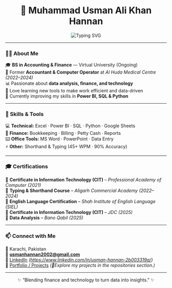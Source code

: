 <h1 align="center">💼 Muhammad Usman Ali Khan Hannan</h1>

<p align="center">
  <img src="https://readme-typing-svg.demolab.com?font=Roboto+Mono&size=24&pause=1000&color=06B6D4&center=true&vCenter=true&width=650&height=60&lines=Computer%20Operator;Data%20Analyst;Accountant" alt="Typing SVG"/>
</p>

---

### 👨‍💻 About Me  

🎓 **BS in Accounting & Finance** — Virtual University (Ongoing)  
💼 Former **Accountant & Computer Operator** at *Al Huda Medical Centre (2022–2024)*  
📊 Passionate about **data analysis, finance, and technology**  
🧠 Love learning new tools to make work efficient and data-driven  
🌱 Currently improving my skills in **Power BI, SQL & Python**

---

### 🧰 Skills & Tools  

💻 **Technical:** Excel · Power BI · SQL · Python · Google Sheets  
🧾 **Finance:** Bookkeeping · Billing · Petty Cash · Reports  
⌨️ **Office Tools:** MS Word · PowerPoint · Data Entry  
⚡ **Other:** Shorthand & Typing (45+ WPM · 90% Accuracy)

---

### 🎓 Certifications  

🏅 **Certificate in Information Technology (CIT)** – *Professional Academy of Computer (2021)*  
🏅 **Typing & Shorthand Course** – *Aligarh Commercial Academy (2022–2024)*  
🏅 **English Language Certification** – *Shah Institute of English Language (SIEL)*  
🏅 **Certificate in Information Technology (CIT)** – *JDC (2025)*  
🏅 **Data Analysis** – *Bano Qabil (2025)*

---


### 📫 Connect with Me  

📍 Karachi, Pakistan  
📧 **usmanhannan2002@gmail.com**  
💼 [LinkedIn](#) *(https://www.linkedin.com/in/usman-hannan-2b003319a/)*  
📁 [Portfolio / Projects](#) *(🚀Explore my projects in the repositories section.)*  

---

<p align="center">✨ “Blending finance and technology to turn data into insights.” ✨</p>

